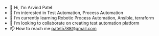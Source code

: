 - 👋 Hi, I’m Arvind Patel
- 👀 I’m interested in Test Automation, Process Automation
- 🌱 I’m currently learning Robotic Process Automation, Ansible, terraform
- 💞️ I’m looking to collaborate on creating test automation platform
- 📫 How to reach me patel5788@gmail.com

<!---
arvindpatel5788/arvindpatel5788 is a ✨ special ✨ repository because its `README.md` (this file) appears on your GitHub profile.
You can click the Preview link to take a look at your changes.
--->

